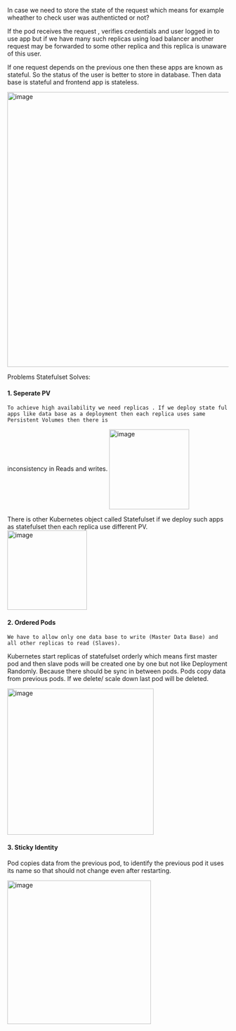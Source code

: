 In case we need to store the state of the request which means for example wheather to check user was authenticted or not?

If the pod receives the request , verifies credentials and user logged in to use app but if we have many such replicas using load balancer another request may be 
forwarded to some other replica and this replica is unaware of this user. 

If one request depends on the previous one then these apps are known as  stateful. So the status of the user is better to store in database.  Then data base is stateful and 
frontend app is stateless. 


<img width="626" alt="image" src="https://github.com/KORLA2/Kubernetes/assets/96729391/8239e298-1356-44fa-8ef3-674d5b171c18">

Problems Statefulset Solves:

#### 1. Seperate PV
    To achieve high availability we need replicas . If we deploy state ful apps like data base as a deployment then each replica uses same Persistent Volumes then there is 
  inconsistency in Reads and writes.
  <img width="182" alt="image" align="center" src="https://github.com/KORLA2/Kubernetes/assets/96729391/a02440d2-685d-4c8e-898c-b4c83f4c978a">


There is other Kubernetes object called Statefulset if we deploy such apps as statefulset then each replica use different PV.
<img width="181" alt="image"  align="center" src="https://github.com/KORLA2/Kubernetes/assets/96729391/c2ce4e50-02ee-4883-9d4b-dd7cb72a8d95">

 #### 2. Ordered Pods 
    We have to allow only one data base to write (Master Data Base) and all other replicas to read (Slaves).
   Kubernetes start replicas of statefulset orderly which means first master pod and then slave pods will be created one by one  but not like Deployment Randomly.
   Because there should be sync in between pods. Pods copy data from previous pods. If we delete/ scale down  last pod will be deleted.
   
   <img width="333" alt="image" src="https://github.com/KORLA2/Kubernetes/assets/96729391/3915747a-e227-4a76-aa6c-c1d609fe25df">

#### 3. Sticky Identity
Pod copies data from the previous pod, to identify the previous pod it uses its name so that should not change even after restarting.

<img width="327" alt="image" src="https://github.com/KORLA2/Kubernetes/assets/96729391/67646c68-cd9f-4c32-9f2a-69df9d61e661">

 
     

